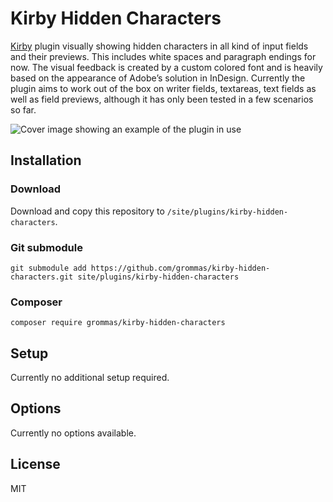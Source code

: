 # Kirby Hidden Characters

[Kirby](https://getkirby.com) plugin visually showing hidden characters in all kind of input fields and their previews. This includes white spaces and paragraph endings for now. The visual feedback is created by a custom colored font and is heavily based on the appearance of Adobe’s solution in InDesign. Currently the plugin aims to work out of the box on writer fields, textareas, text fields as well as field previews, although it has only been tested in a few scenarios so far.

![Cover image showing an example of the plugin in use](https://user-images.githubusercontent.com/5681075/180657778-e738f33e-a67c-4407-9737-6bf062b0db9a.jpg)


## Installation

### Download

Download and copy this repository to `/site/plugins/kirby-hidden-characters`.

### Git submodule

```
git submodule add https://github.com/grommas/kirby-hidden-characters.git site/plugins/kirby-hidden-characters
```

### Composer

```
composer require grommas/kirby-hidden-characters
```

## Setup

Currently no additional setup required.

## Options

Currently no options available.

## License

MIT

